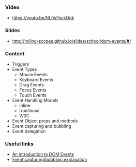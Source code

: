 ### Video
- https://youtu.be/NLfwFeckOnk

### Slides
- http://rolling-scopes.github.io/slides/school/dom-events/#/

### Content
* Triggers
* Event Types
  * Mouse Events
  * Keyboard Events
  * Drag Events
  * Focus Events
  * Touch Events
* Event Handling Models
  * inline
  * traditional
  * W3C
* Event Object props and methods
* Event capturing and bubbling
* Event delegation

### Useful links
- [An introduction to DOM Events](http://www.smashingmagazine.com/2013/11/12/an-introduction-to-dom-events/)
- [Event capturing/bubbling explanation](https://www.youtube.com/watch?v=0sfPDJiMTXk)
